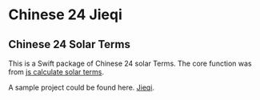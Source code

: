 # Chinese 24 Jieqi
## Chinese 24 Solar Terms

This is a Swift package of Chinese 24 solar Terms. The core function was from [js calculate solar terms](https://programmerall.com/article/4491119638/).

A sample project could be found here. [Jieqi](https://github.com/owenzhao/Jieqi/tree/master).

